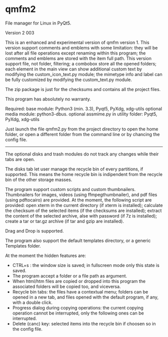 # qmfm2
File manager for Linux in PyQt5.

Version 2 003

This is an enhanced and experimental version of qmfm version 1.
This version support comments and emblems with some limitation: 
they will be lost after all file operations except renaming within 
this program; the comments and emblems are stored with the item full path.
This version support file, not folder, filtering; a combobox store all 
the opened folders; each element in the main view can show additional custom text 
by modifying the custom_icon_text.py module; the mimetype info and label can be 
fully customized by modifying the custom_text.py module.

The zip package is just for the checksums and contains all the project files.

This program has absolutely no warranty.

Required: 
base module: Python3 (min. 3.3), Pyqt5, PyXdg, xdg-utils
optional media module: python3-dbus.
optional assmime.py in utility folder: Pyqt5, PyXdg, xdg-utils

Just launch the file qmfm2.py from the project directory to open the home folder,
or open a different folder from the command line or by chancing the config file.

------------

The optional disks and trash modules do not track any changes while their tabs are open.

The disks tab let user manage the recycle bin of every partitions, if supported.
This means the home recycle bin is indipendent from the recycle bin of the other
storage masses.

The program support custom scripts and custom thumbnailers.
Thumbnailers for images, videos (using ffmpegthumbnailer), and pdf files 
(using pdftocairo) are provided.
At the moment, the following script are provided: open xterm in the current directory (if
xterm is installed); calculate the checksum of the selected items (if the checksums
are installed); extract the content of the selected archive, alse with password 
(if 7z is installed); create a tar or tar.gz archive (if tar and gzip are installed).

Drag and Drop is supported.

The program also support the default templates directory, or a generic Templates
folder.

At the moment the hidden features are:
- CTRL+s : the window size is saved; in fullscreen mode only this state is saved.
- The program accept a folder or a file path as argument.
- When html/htm files are copied or dropped into this program the associated 
folders will be copied too, and viceversa.
- Recycle bin tabs: the files have a contextual menu; folders can be opened in a
new tab, and files opened with the default program, if any, with a double click.
- Progress dialog during copying operations: the current copying operation cannot be
interrupted, only the following ones can be interrupted.
- Delete (canc) key: selected items into the recycle bin if choosen so in the config file.

